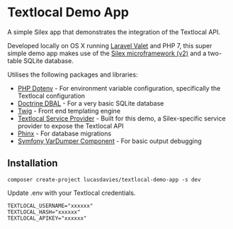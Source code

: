 # Textlocal Demo App
A simple Silex app that demonstrates the integration of the Textlocal API.

Developed locally on OS X running [Laravel Valet](https://laravel.com/docs/5.2/valet) and PHP 7, this super simple demo app makes use of the [Silex microframework (v2)](https://github.com/silexphp/Silex) and a two-table SQLite database.

Utilises the following packages and libraries:

* [PHP Dotenv](https://github.com/vlucas/phpdotenv) - For environment variable configuration, specifically the Textlocal configuration
* [Doctrine DBAL](https://github.com/doctrine/dbal) - For a very basic SQLite database
* [Twig](https://github.com/twigphp/Twig) - Front end templating engine
* [Textlocal Service Provider](https://github.com/lucasdavies/silex-textlocal-service-provider) - Built for this demo, a Silex-specific service provider to expose the Textlocal API
* [Phinx](https://github.com/robmorgan/phinx/) - For database migrations
* [Symfony VarDumper Component](https://github.com/symfony/var-dumper) - For basic output debugging

## Installation
```
composer create-project lucasdavies/textlocal-demo-app -s dev
```

Update .env with your Textlocal credentials.

```
TEXTLOCAL_USERNAME="xxxxxx"
TEXTLOCAL_HASH="xxxxxx"
TEXTLOCAL_APIKEY="xxxxxx"
```
